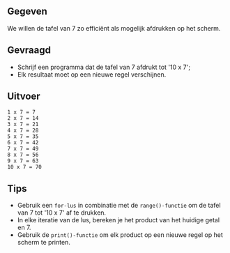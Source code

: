 ## Gegeven
We willen de tafel van 7 zo efficiënt als mogelijk afdrukken op het scherm. 

## Gevraagd
* Schrijf een programma dat de tafel van 7 afdrukt tot '10 x 7';
* Elk resultaat moet op een nieuwe regel verschijnen.

## Uitvoer
```
1 x 7 = 7
2 x 7 = 14
3 x 7 = 21
4 x 7 = 28
5 x 7 = 35
6 x 7 = 42
7 x 7 = 49
8 x 7 = 56
9 x 7 = 63
10 x 7 = 70

```

## Tips
* Gebruik een `for-lus` in combinatie met de `range()-functie` om de tafel van 7 tot '10 x 7' af te drukken.
* In elke iteratie van de lus, bereken je het product van het huidige getal en 7.
* Gebruik de `print()-functie` om elk product op een nieuwe regel op het scherm te printen.
